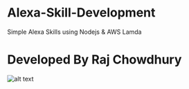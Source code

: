 # Alexa-Skill-Development
Simple Alexa Skills using Nodejs &amp; AWS Lamda

   # Developed By Raj Chowdhury


![alt text](https://cdn-images-1.medium.com/max/2000/1*omv7_w5zSLPlZp5rdAYCZA.png)

